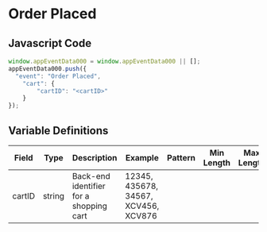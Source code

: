 # Order Placed

### 

## Javascript Code
```js
window.appEventData000 = window.appEventData000 || [];
appEventData000.push({
  "event": "Order Placed",
    "cart": {
        "cartID": "<cartID>"
    }
});
```

## Variable Definitions

|Field|Type|Description|Example|Pattern|Min Length|Max Length|Minimum|Maximum|Multiple Of|
| --- | --- | --- | --- | --- | --- | --- | --- | --- | --- |
|cartID|string|Back-end identifier for a shopping cart|12345, 435678, 34567, XCV456, XCV876|||||||
